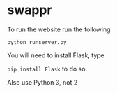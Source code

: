 # swappr

To run the website run the following

`python runserver.py`

You will need to install Flask, type

`pip install Flask` to do so.

Also use Python 3, not 2